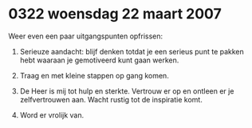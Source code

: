 # 0322 woensdag 22 maart 2007
Weer even een paar uitgangspunten opfrissen:

1. Serieuze aandacht: blijf denken totdat je een serieus punt te pakken hebt waaraan je gemotiveerd kunt gaan werken.

2. Traag en met kleine stappen op gang komen.

3. De Heer is mij tot hulp en sterkte. Vertrouw er op en ontleen er je zelfvertrouwen aan. Wacht rustig tot de inspiratie komt.

4. Word er vrolijk van.